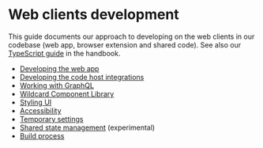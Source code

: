 # Web clients development

This guide documents our approach to developing on the web clients in our codebase (web app, browser extension and shared code).
See also our [TypeScript guide](https://about.sourcegraph.com/handbook/engineering/languages/typescript) in the handbook.

- [Developing the web app](web_app.md)
- [Developing the code host integrations](code_host_integrations.md)
- [Working with GraphQL](graphql.md)
- [Wildcard Component Library](wildcard.md)
- [Styling UI](styling.md)
- [Accessibility](accessibility.md)
- [Temporary settings](temporary_settings.md)
- [Shared state management](shared_state.md) (experimental)
- [Build process](build.md)
